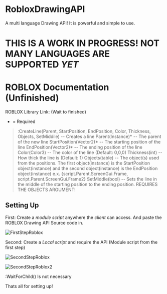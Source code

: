 # RobloxDrawingAPI
A multi language Drawing API! It is powerful and simple to use.

# THIS IS A WORK IN PROGRESS! NOT MANY LANGUAGES ARE SUPPORTED *YET*

# ROBLOX Documentation (Unfinished)
ROBLOX Library Link: (Wait to finished)

* = Required

> :CreateLine(Parent, StartPosition, EndPosition, Color, Thickness, Objects, SetMiddile) -- Creates a line
  Parent(Instance)* -- The parent of the new line
  StartPosition(Vector2)* -- The starting position of the line
  EndPosition(Vector2)* -- The ending position of the line
  Color(Color3) -- The color of the line (Default: 0,0,0)
  Thickness(int) -- How thick the line is (Default: 1)
  Objects(table) -- The object(s) used from the positions. The first object(instance) is the StartPosition object(instance) and the second object(instance) is the EndPosition object(instance) e.x. {script.Parent.ScreenGui.Frame, script.Parent.ScreenGui.Frame2}
  SetMiddle(bool) -- Sets the line in the middle of the starting position to the ending position. REQUIRES THE OBJECTS ARGUMENT!
  
## Setting Up
First: Create a *module script* anywhere the *client* can access. And paste the ROBLOX Drawing API Source code in.

![FirstStepRoblox](https://i.gyazo.com/3408e766cac73b662fa95562d74c1f03.png)

Second: Create a *Local script* and require the API (Module script from the first step)

![SecondStepRoblox](https://i.gyazo.com/6d4088e0060127feeda842295fd1f93e.png)

![SecondStepRoblox2](https://i.gyazo.com/c8a012264ef7d3e5a43ff4ba86872a90.png)

:WaitForChild() Is not necessary 

Thats all for setting up!

